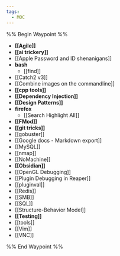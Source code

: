 ```yaml
---
tags:
  - MOC
---
```


%% Begin Waypoint %%
- **[[Agile]]**
- **[[ai trickery]]**
- [[Apple Password and ID shenanigans]]
- **bash**
	- [[find]]
- [[Catch2 v3]]
- [[Combine images on the commandline]]
- **[[cpp tools]]**
- **[[Dependency Injection]]**
- **[[Design Patterns]]**
- **firefox**
	- [[Search Highlight All]]
- **[[FMod]]**
- **[[git tricks]]**
- [[gobuster]]
- [[Google docs - Markdown export]]
- [[MySQL]]
- [[nmap]]
- [[NoMachine]]
- **[[Obsidian]]**
- [[OpenGL Debugging]]
- [[Plugin Debugging in Reaper]]
- [[pluginval]]
- [[Redis]]
- [[SMB]]
- [[SQL]]
- [[Structure-Behavior Model]]
- **[[Testing]]**
- [[tools]]
- [[Vim]]
- [[VNC]]

%% End Waypoint %%
